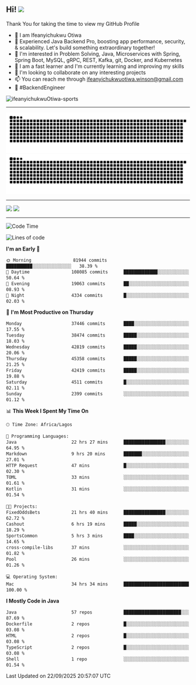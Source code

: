 <!-- BLOG-POST-LIST:START --><!-- BLOG-POST-LIST:END -->

## Hi! <img src="https://media.giphy.com/media/hvRJCLFzcasrR4ia7z/giphy.gif" width="4%"> 

Thank You for taking the time to view my GitHub Profile

- 👋 I am Ifeanyichukwu Otiwa
- 🚀 Experienced Java Backend Pro, boosting app performance, security, & scalability. Let's build something extraordinary together!
- 👀 I'm interested in Problem Solving, Java, Microservices with Spring, Spring Boot, MySQL, gRPC, REST, Kafka, git, Docker, and Kubernetes
- 🌱 I am a fast learner and I'm currently learning and improving my skills
- 💞️ I'm looking to collaborate on any interesting projects
- 📫 You can reach me through ifeanyichukwuotiwa.winson@gmail.com
- 🚀 #BackendEngineer

<p align="left" marginTop="10px"> <img src="https://komarev.com/ghpvc/?username=ifeanyichukwuOtiwa-sports&label=Profile%20views&color=0e75b6&style=for-the-badge" alt="ifeanyichukwuOtiwa-sports" /> </p>

***

<!--🐍📈SNAKEGRAPH / 🌐WEBSITE: https://github.com/Platane/snk -->
![github contribution grid snake animation](https://raw.githubusercontent.com/ifeanyichukwuOtiwa-sports/ifeanyichukwuOtiwa-sports/output/github-contribution-grid-snake-dark.svg#gh-dark-mode-only)![github contribution grid snake animation](https://raw.githubusercontent.com/ifeanyichukwuOtiwa-sports/ifeanyichukwuOtiwa-sports/output/github-contribution-grid-snake.svg#gh-light-mode-only)

***

<p float="left">
  <img float="left" src="https://github-readme-stats.vercel.app/api?username=ifeanyichukwuOtiwa-sports&count_private=true&include_all_commits=true&theme=react&show_icons=true" />
  <img float="right" src="https://github-readme-stats.vercel.app/api/top-langs/?username=ifeanyichukwuOtiwa-sports&layout=compact&show_icons=true&theme=react" /> 
</p>

***



<!--START_SECTION:waka-->
![Code Time](http://img.shields.io/badge/Code%20Time-4%2C238%20hrs%2027%20mins-blue)

![Lines of code](https://img.shields.io/badge/From%20Hello%20World%20I%27ve%20Written-60.6%20million%20lines%20of%20code-blue)

**I'm an Early 🐤** 

```text
🌞 Morning                81944 commits       ██████████░░░░░░░░░░░░░░░   38.39 % 
🌆 Daytime                108085 commits      █████████████░░░░░░░░░░░░   50.64 % 
🌃 Evening                19063 commits       ██░░░░░░░░░░░░░░░░░░░░░░░   08.93 % 
🌙 Night                  4334 commits        █░░░░░░░░░░░░░░░░░░░░░░░░   02.03 % 
```
📅 **I'm Most Productive on Thursday** 

```text
Monday                   37446 commits       ████░░░░░░░░░░░░░░░░░░░░░   17.55 % 
Tuesday                  38474 commits       █████░░░░░░░░░░░░░░░░░░░░   18.03 % 
Wednesday                42819 commits       █████░░░░░░░░░░░░░░░░░░░░   20.06 % 
Thursday                 45358 commits       █████░░░░░░░░░░░░░░░░░░░░   21.25 % 
Friday                   42419 commits       █████░░░░░░░░░░░░░░░░░░░░   19.88 % 
Saturday                 4511 commits        █░░░░░░░░░░░░░░░░░░░░░░░░   02.11 % 
Sunday                   2399 commits        ░░░░░░░░░░░░░░░░░░░░░░░░░   01.12 % 
```


📊 **This Week I Spent My Time On** 

```text
🕑︎ Time Zone: Africa/Lagos

💬 Programming Languages: 
Java                     22 hrs 27 mins      ████████████████░░░░░░░░░   64.95 % 
Markdown                 9 hrs 20 mins       ███████░░░░░░░░░░░░░░░░░░   27.01 % 
HTTP Request             47 mins             █░░░░░░░░░░░░░░░░░░░░░░░░   02.30 % 
TOML                     33 mins             ░░░░░░░░░░░░░░░░░░░░░░░░░   01.61 % 
Kotlin                   31 mins             ░░░░░░░░░░░░░░░░░░░░░░░░░   01.54 % 

🐱‍💻 Projects: 
FixedOddsBets            21 hrs 40 mins      ████████████████░░░░░░░░░   62.72 % 
Cashout                  6 hrs 19 mins       █████░░░░░░░░░░░░░░░░░░░░   18.29 % 
SportsCommon             5 hrs 3 mins        ████░░░░░░░░░░░░░░░░░░░░░   14.65 % 
cross-compile-libs       37 mins             ░░░░░░░░░░░░░░░░░░░░░░░░░   01.82 % 
Pool                     26 mins             ░░░░░░░░░░░░░░░░░░░░░░░░░   01.26 % 

💻 Operating System: 
Mac                      34 hrs 34 mins      █████████████████████████   100.00 % 
```

**I Mostly Code in Java** 

```text
Java                     57 repos            ██████████████████████░░░   87.69 % 
Dockerfile               2 repos             █░░░░░░░░░░░░░░░░░░░░░░░░   03.08 % 
HTML                     2 repos             █░░░░░░░░░░░░░░░░░░░░░░░░   03.08 % 
TypeScript               2 repos             █░░░░░░░░░░░░░░░░░░░░░░░░   03.08 % 
Shell                    1 repo              ░░░░░░░░░░░░░░░░░░░░░░░░░   01.54 % 
```




 Last Updated on 22/09/2025 20:57:07 UTC
<!--END_SECTION:waka-->

<!--
<p align="center">
![trophy](https://github-profile-trophy.vercel.app/?username=ifeanyichukwuOtiwa-sports&theme=onedark) (https://github.com/ryo-ma/github-profile-trophy)
</p>
-->

<!---
ifeanyi-otiwa/ifeanyi-otiwa is a ✨ special ✨ repository because its `README.md` (this file) appears on your GitHub profile.
You can click the Preview link to take a look at your changes.
--->
